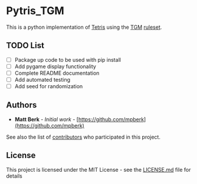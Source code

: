 # Pytris_TGM

This is a python implementation of [Tetris](https://en.wikipedia.org/wiki/Tetris) using the [TGM](https://en.wikipedia.org/wiki/Tetris:_The_Grand_Master) [ruleset](http://tetris.wikia.com/wiki/Tetris_The_Grand_Master).

## TODO List

- [ ] Package up code to be used with pip install
- [ ] Add pygame display functionality
- [ ] Complete README documentation
- [ ] Add automated testing
- [ ] Add seed for randomization

## Authors

* **Matt Berk** - *Initial work* - [https://github.com/mpberk](https://github.com/mpberk)

See also the list of [contributors](https://github.com/mpberk/pytris_tgm/contributors) who participated in this project.

## License

This project is licensed under the MIT License - see the [LICENSE.md](LICENSE.md) file for details
